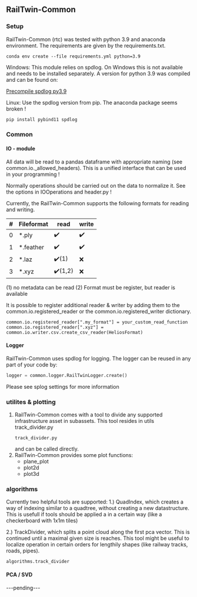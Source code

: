 ## RailTwin-Common
### Setup
RailTwin-Common (rtc) was tested with python 3.9 and anaconda environment. The requirements are given by the requirements.txt.
```
conda env create --file requirements.yml python=3.9
```

Windows:
This module relies on spdlog. On Windows this is not available and needs to be installed separately. 
A version for python 3.9 was compiled and can be found on:

[Precompile spdlog py3.9](https://filedn.eu/l4hiESSdAeuuEoSLE7Uolr4/binary_supply/spdlog.cp39-win_amd64.pyd)

Linux:
Use the spdlog version from pip. The anaconda package seems broken !
```bash
pip install pybind11 spdlog
```

### Common

#### IO - module
All data will be read to a pandas dataframe with appropriate naming (see common.io._allowed_headers).
This is a unified interface that can be used in your programming ! 

Normally operations should be carried out on the data to normalize it. See the options in IOOperations and header.py !

Currently, the RailTwin-Common supports the following formats for reading and writing. 

| #   | Fileformat | read                    | write               |
|-----|---------|-------------------------|---------------------|
| 0   | *.ply | :heavy_check_mark:      | :heavy_check_mark:  |
| 1   | *.feather | :heavy_check_mark:      | :heavy_check_mark:  |
| 2   | *.laz | :heavy_check_mark:(1)   | :x: |
| 3   | *.xyz | :heavy_check_mark:(1,2) | :x: |

(1) no metadata can be read
(2) Format must be register, but reader is available

It is possible to register additional reader & writer by adding them to the
common.io.registered_reader or the common.io.registered_writer dictionary. 
```
common.io.registered_reader[".my_format"] = your_custom_read_function
common.io.registered_reader[".xyz"] = common.io.writer.csv.create_csv_reader(HeliosFormat)  
```

#### Logger
RailTwin-Common uses spdlog for logging. The logger can be reused in any part of your code by:
```python
logger = common.logger.RailTwinLogger.create()
```
Please see splog settings for more information

### utilites & plotting
1) RailTwin-Common comes with a tool to divide any supported infrastructure asset in subassets. This tool resides in utils track_divider.py
    ```
    track_divider.py
    ```
    and can be called directly.
2) RailTwin-Common provides some plot functions:
    - plane_plot
    - plot2d
    - plot3d
    


### algorithms

Currently two helpful tools are supported:
1.) QuadIndex, which creates a way of indexing similar to a quadtree, without creating a new datastructure.
    This is usefull if tools should be applied a in a certain way (like a checkerboard with 1x1m tiles)

2.) TrackDivider, which splits a point cloud along the first pca vector. This is continued until a maximal given size is reaches.
    This tool might be useful to localize operation in certain orders for lengthily shapes (like railway tracks, roads, pipes).
     
    algorithms.track_divider



#### PCA / SVD
---pending---


